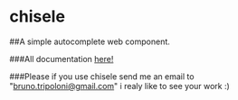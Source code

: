 chisele
=======

##A simple autocomplete web component.

###All documentation [here!](http://btripoloni.github.io/chisele) 

###Please if you use chisele send me an email to "bruno.tripoloni@gmail.com" i realy like to see your work :)
